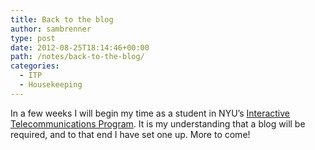 ```yaml
---
title: Back to the blog
author: sambrenner
type: post
date: 2012-08-25T18:14:46+00:00
path: /notes/back-to-the-blog/
categories:
  - ITP
  - Housekeeping
---
```

In a few weeks I will begin my time as a student in NYU&#8217;s [Interactive Telecommunications Program][1]. It is my understanding that a blog will be required, and to that end I have set one up. More to come!

 [1]: http://itp.nyu.edu/itp/
